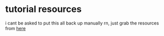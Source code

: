 # tutorial resources
i cant be asked to put this all back up manually rn, just grab the resources from [here](https://web.archive.org/web/20220723110518/https://github.com/quickdaffy/tutorial-resources)
